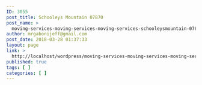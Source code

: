 ```yaml
---
ID: 3055
post_title: Schooleys Mountain 07870
post_name: >
  moving-services-moving-services-moving-services-schooleysmountain-07870
author: mrgabonijeff@gmail.com
post_date: 2018-03-28 01:37:33
layout: page
link: >
  http://localhost/wordpress/moving-services-moving-services-moving-services-schooleysmountain-07870/
published: true
tags: [ ]
categories: [ ]
---
```

